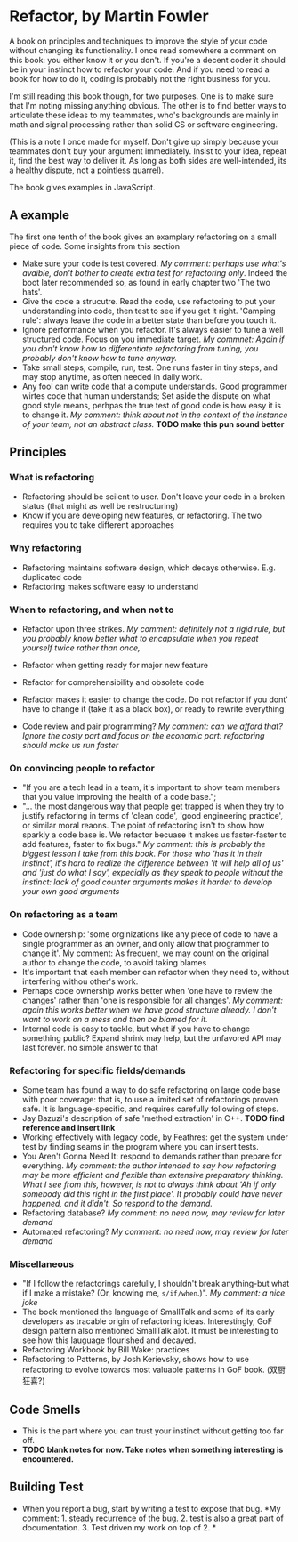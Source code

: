 # Refactor, by Martin Fowler

A book on principles and techniques to improve the style of your code without changing its functionality. I once read somewhere a comment on this book: you either know it or you don't. If you're a decent coder it should be in your instinct how to refactor your code. And if you need to read a book for how to do it, coding is probably not the right business for you.

I'm still reading this book though, for two purposes. One is to make sure that I'm noting missing anything obvious. The other is to find better ways to articulate these ideas to my teammates, who's backgrounds are mainly in math and signal processing rather than solid CS or software engineering.

(This is a note I once made for myself. Don't give up simply because your teammates don't buy your argument immediately. Insist to your idea, repeat it, find the best way to deliver it. As long as both sides are well-intended, its a healthy dispute, not a pointless quarrel).

The book gives examples in JavaScript.

## A example

The first one tenth of the book gives an examplary refactoring on a small piece of code. Some insights from this section

* Make sure your code is test covered. *My comment: perhaps use what's avaible, don't bother to create extra test for refactoring only*. Indeed the boot later recommended so, as found in early chapter two 'The two hats'.
* Give the code a strucutre. Read the code, use refactoring to put your understanding into code, then test to see if you get it right. 'Camping rule': always leave the code in a better state than before you touch it.
* Ignore performance when you refactor. It's always easier to tune a well structured code. Focus on you immediate target. *My commnet: Again if you don't know how to differentiate refactoring from tuning, you probably don't know how to tune anyway.*
* Take small steps, compile, run, test. One runs faster in tiny steps, and may stop anytime, as often needed in daily work.
* Any fool can write code that a compute understands. Good programmer wirtes code that human understands; Set aside the dispute on what good style means, perhpas the true test of good code is how easy it is to change it. *My comment: think about not in the context of the instance of your team, not an abstract class.* **TODO make this pun sound better**

## Principles

### What is refactoring

* Refactoring should be scilent to user. Don't leave your code in a broken status (that might as well be restructuring)
* Know if you are developing new features, or refactoring. The two requires you to take different approaches

### Why refactoring

* Refactoring maintains software design, which decays otherwise. E.g. duplicated code
* Refactoring makes software easy to understand

### When to refactoring, and when not to

* Refactor upon three strikes. *My comment: definitely not a rigid rule, but you probably know better what to encapsulate when you repeat yourself twice rather than once,*
* Refactor when getting ready for major new feature
* Refactor for comprehensibility and obsolete code

* Refactor makes it easier to change the code. Do not refactor if you dont' have to change it (take it as a black box), or ready to rewrite everything

* Code review and pair programming? *My comment: can we afford that? Ignore the costy part and focus on the economic part: refactoring should make us run faster*

### On convincing people to refactor

* "If you are a tech lead in a team, it's important to show team members that you value improving the health of a code base.";
* "... the most dangerous way that people get trapped is when they try to justify refactoring in terms of 'clean code', 'good engineering practice', or similar moral reaons. The point of refactoring isn't to show how sparkly a code base is. We refactor becuase it makes us faster-faster to add features, faster to fix bugs." *My comment: this is probably the biggest lesson I take from this book. For those who 'has it in their instinct', it's hard to realize the difference between 'it will help all of us' and 'just do what I say', expecially as they speak to people without the instinct: lack of good counter arguments makes it harder to develop your own good arguments*

### On refactoring as a team

* Code ownership: 'some orginizations like any piece of code to have a single programmer as an owner, and only allow that programmer to change it'. My comment: As frequent, we may count on the original author to change the code, to avoid taking blames
* It's important that each member can refactor when they need to, without interfering withou other's work. 
* Perhaps code ownership works better when 'one have to review the changes' rather than 'one is responsible for all changes'. *My comment: again this works better when we have good structure already. I don't want to work on a mess and then be blamed for it.*
* Internal code is easy to tackle, but what if you have to change something public? Expand shrink may help, but the unfavored API may last forever. no simple answer to that

### Refactoring for specific fields/demands

* Some team has found a way to do safe refactoring on large code base with poor coverage: that is, to use a limited set of refactorings proven safe. It is language-specific, and requires carefully following of steps.
* Jay Bazuzi's description of safe 'method extraction' in C++. **TODO find reference and insert link**
* Working effectively with legacy code, by Feathres: get the system under test by finding seams in the program where you can insert tests.
* You Aren't Gonna Need It: respond to demands rather than prepare for everything. *My comment: the author intended to say how refactoring may be more efficient and flexible than extensive preparatory thinking. What I see from this, however, is not to always think about 'Ah if only somebody did this right in the first place'. It probably could have never happened, and it didn't. So respond to the demand.*
* Refactoring database? *My comment: no need now, may review for later demand*
* Automated refactoring? *My comment: no need now, may review for later demand*

### Miscellaneous

* "If I follow the refactorings carefully, I shouldn't break anything-but what if I make a mistake? (Or, knowing me, `s/if/when`.)". *My comment: a nice joke*
* The book mentioned the language of SmallTalk and some of its early developers as tracable origin of refactoring ideas. Interestingly, GoF design pattern also mentioned SmallTalk alot. It must be interesting to see how this lauguage flourished and decayed.
* Refactoring Workbook by Bill Wake: practices
* Refactoring to Patterns, by Josh Kerievsky, shows how to use refactoring to evolve towards most valuable patterns in GoF book. (双厨狂喜?)

## Code Smells

* This is the part where you can trust your instinct without getting too far off.
* **TODO blank notes for now. Take notes when something interesting is encountered.**

## Building Test

* When you report a bug, start by writing a test to expose that bug. *My comment: 1. steady recurrence of the bug. 2. test is also a great part of documentation. 3. Test driven my work on top of 2. *
